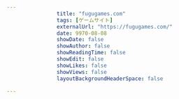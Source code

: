 ---
                title: "fugugames.com"
                tags: [ゲームサイト]
                externalUrl: "https://fugugames.com/"
                date: 9970-08-08
                showDate: false
                showAuthor: false
                showReadingTime: false
                showEdit: false
                showLikes: false
                showViews: false
                layoutBackgroundHeaderSpace: false
                ---

